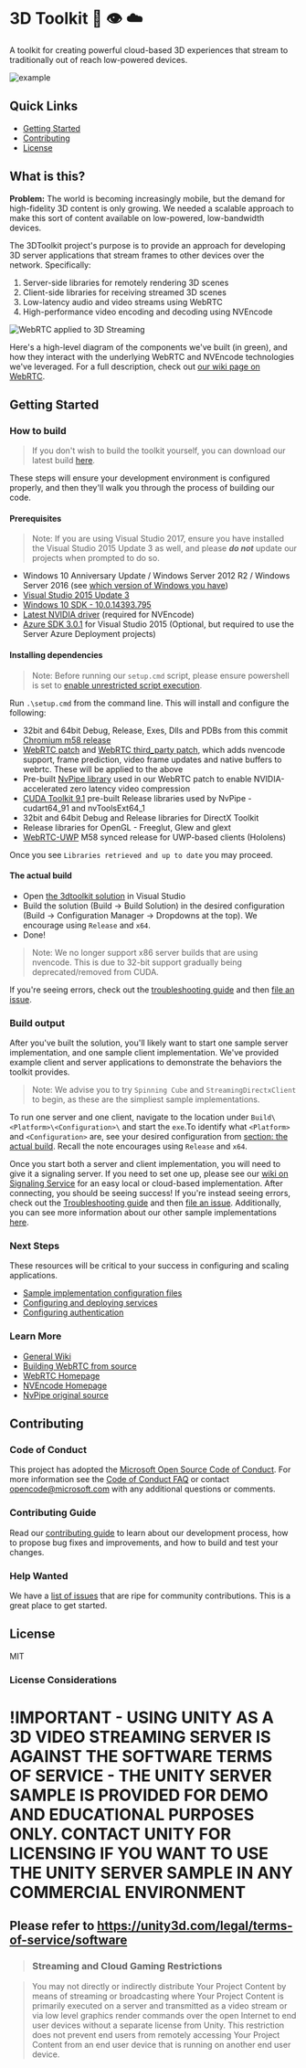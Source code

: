 # 3D Toolkit :muscle: :eye: :cloud:

A toolkit for creating powerful cloud-based 3D experiences that stream to traditionally out of reach low-powered devices. 

![example](./Docs/Images/3dstreamclientserver.gif)

## Quick Links

- [Getting Started](#getting-started)
- [Contributing](#contributing)
- [License](#license)

## What is this?

**Problem:** The world is becoming increasingly mobile, but the demand for high-fidelity 3D content is only growing. We needed a scalable approach to make this sort of content available on low-powered, low-bandwidth devices.

The 3DToolkit project's purpose is to provide an approach for developing 3D server applications that stream frames to other devices over the network. Specifically:

1. Server-side libraries for remotely rendering 3D scenes
2. Client-side libraries for receiving streamed 3D scenes
3. Low-latency audio and video streams using WebRTC
4. High-performance video encoding and decoding using NVEncode

![WebRTC applied to 3D Streaming](./Docs/Images/webrtc3d.jpg)
<!---  (![high level architecture](./readme_data/hl-arch.png))--->

Here's a high-level diagram of the components we've built (in green), and how they interact with the underlying WebRTC and NVEncode technologies we've leveraged. For a full description, check out [our wiki page on WebRTC](https://github.com/CatalystCode/3dtoolkit/wiki/What-is-3DToolkit#webrtc-httpwebrtcorg). 

## Getting Started

### How to build

> If you don't wish to build the toolkit yourself, you can download our latest build [here](https://github.com/CatalystCode/3dtoolkit/releases/latest).

These steps will ensure your development environment is configured properly, and then they'll walk you through the process of building our code.

#### Prerequisites 

> Note: If you are using Visual Studio 2017, ensure you have installed the Visual Studio 2015 Update 3 as well, and please **_do not_** update our projects when prompted to do so.

+ Windows 10 Anniversary Update / Windows Server 2012 R2 / Windows Server 2016 (see [which version of Windows you have](https://binged.it/2xgQqRI)) 
+ [Visual Studio 2015 Update 3](https://www.visualstudio.com/en-us/news/releasenotes/vs2015-update3-vs)
+ [Windows 10 SDK - 10.0.14393.795](https://developer.microsoft.com/en-us/windows/downloads/sdk-archive)
+ [Latest NVIDIA driver](http://www.nvidia.com/Download/index.aspx) (required for NVEncode)
+ [Azure SDK 3.0.1](https://www.microsoft.com/web/handlers/webpi.ashx/getinstaller/VWDOrVs2015AzurePack.appids) for Visual Studio 2015 (Optional, but required to use the Server Azure Deployment projects)

#### Installing dependencies

> Note: Before running our `setup.cmd` script, please ensure powershell is set to [enable unrestricted script execution](https://docs.microsoft.com/en-us/powershell/module/microsoft.powershell.core/about/about_execution_policies?view=powershell-5.1&viewFallbackFrom=powershell-Microsoft.PowerShell.Core).

Run `.\setup.cmd` from the command line. This will install and configure the following:

+ 32bit and 64bit Debug, Release, Exes, Dlls and PDBs from this commit [Chromium m58 release](https://chromium.googlesource.com/chromium/src/+/2b7c19d3)
+ [WebRTC patch](./Libraries/WebRTC/3dtoolkit_upgrades.patch) and [WebRTC third_party patch](./Libraries/WebRTC/third_party_nvpipe.patch), which adds nvencode support, frame prediction, video frame updates and native buffers to webrtc. These will be applied to the above
+ Pre-built [NvPipe library](https://github.com/anderm/NvPipe/tree/low-latency-optimization) used in our WebRTC patch to enable NVIDIA-accelerated zero latency video compression
+ [CUDA Toolkit 9.1](https://developer.nvidia.com/cuda-downloads) pre-built Release libraries used by NvPipe - cudart64_91 and nvToolsExt64_1
+ 32bit and 64bit Debug and Release libraries for DirectX Toolkit 
+ Release libraries for OpenGL - Freeglut, Glew and glext
+ [WebRTC-UWP](https://github.com/anderm/webrtc-uwp-sdk/tree/media-stream-source) M58 synced release for UWP-based clients (Hololens)

Once you see `Libraries retrieved and up to date` you may proceed.

#### The actual build

+ Open [the 3dtoolkit solution](./3DStreamingToolKit.sln) in Visual Studio
+ Build the solution (Build -> Build Solution) in the desired configuration (Build -> Configuration Manager -> Dropdowns at the top). We encourage using  `Release` and `x64`.
+ Done!
> Note: We no longer support x86 server builds that are using nvencode. This is due to 32-bit support gradually being deprecated/removed from CUDA. 

If you're seeing errors, check out the [troubleshooting guide](https://github.com/CatalystCode/3dtoolkit/wiki/FAQ) and then [file an issue](https://github.com/catalystcode/3dtoolkit/issues/new).

### Build output

After you've built the solution, you'll likely want to start one sample server implementation, and one sample client implementation. We've provided example client and server applications to demonstrate the behaviors the toolkit provides.

> Note: We advise you to try `Spinning Cube` and `StreamingDirectxClient` to begin, as these are the simpliest sample implementations.

To run one server and one client, navigate to the location under `Build\<Platform>\<Configuration>\` and start the `exe`.To identify what `<Platform>` and `<Configuration>` are, see your desired configuration from [section: the actual build](#the-actual-build). Recall the note encourages using  `Release` and `x64`.

Once you start both a server and client implementation, you will need to give it a signaling server. If you need to set one up, please see our [wiki on Signaling Service](https://github.com/CatalystCode/3dtoolkit/wiki/Signaling-Service) for an easy local or cloud-based implementation. After connecting, you should be seeing success! If you're instead seeing errors, check out the [Troubleshooting guide](https://github.com/CatalystCode/3dtoolkit/wiki/FAQ) and then [file an issue](https://github.com/catalystcode/3dtoolkit/issues/new). Additionally, you can see more information about our other sample implementations [here](https://github.com/CatalystCode/3dtoolkit/wiki/Feature-matrices).

### Next Steps

These resources will be critical to your success in configuring and scaling applications.

+ [Sample implementation configuration files](https://github.com/CatalystCode/3dtoolkit/wiki/JSON-Config-Files)
+ [Configuring and deploying services](https://github.com/CatalystCode/3dtoolkit/wiki#services-setup)
+ [Configuring authentication](https://github.com/CatalystCode/3dtoolkit/wiki/Configuring-authentication)

### Learn More

+ [General Wiki](https://github.com/CatalystCode/3dtoolkit/wiki)
+ [Building WebRTC from source](https://github.com/CatalystCode/3dtoolkit/wiki/Building-WebRTC-from-source)
+ [WebRTC Homepage](https://webrtc.org/)
+ [NVEncode Homepage](https://developer.nvidia.com/nvidia-video-codec-sdk)
+ [NvPipe original source](https://github.com/NVIDIA/NvPipe)

## Contributing

### Code of Conduct

This project has adopted the [Microsoft Open Source Code of Conduct](https://opensource.microsoft.com/codeofconduct/). For more information see the [Code of Conduct FAQ](https://opensource.microsoft.com/codeofconduct/faq/) or contact [opencode@microsoft.com](mailto:opencode@microsoft.com) with any additional questions or comments.

### Contributing Guide

Read our [contributing guide](./CONTRIBUTING.md) to learn about our development process, how to propose bug fixes and improvements, and how to build and test your changes.

### Help Wanted

We have a [list of issues](https://github.com/CatalystCode/3dtoolkit/labels/help%20wanted) that are ripe for community contributions. This is a great place to get started.

## License

MIT

### License Considerations

# !IMPORTANT - USING UNITY AS A 3D VIDEO STREAMING SERVER IS AGAINST THE SOFTWARE TERMS OF SERVICE - THE UNITY SERVER SAMPLE IS PROVIDED FOR DEMO AND EDUCATIONAL PURPOSES ONLY.  CONTACT UNITY FOR LICENSING IF YOU WANT TO USE THE UNITY SERVER SAMPLE IN ANY COMMERCIAL ENVIRONMENT

## Please refer to https://unity3d.com/legal/terms-of-service/software 

> ### Streaming and Cloud Gaming Restrictions

> You may not directly or indirectly distribute Your Project Content by means of streaming or broadcasting where Your Project Content is primarily executed on a server and transmitted as a video stream or via low level graphics render commands over the open Internet to end user devices without a separate license from Unity. This restriction does not prevent end users from remotely accessing Your Project Content from an end user device that is running on another end user device.
